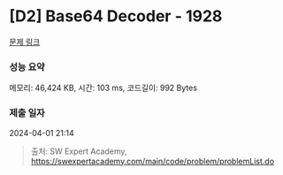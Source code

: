 # [D2] Base64 Decoder - 1928 

[문제 링크](https://swexpertacademy.com/main/code/problem/problemDetail.do?contestProbId=AV5PR4DKAG0DFAUq) 

### 성능 요약

메모리: 46,424 KB, 시간: 103 ms, 코드길이: 992 Bytes

### 제출 일자

2024-04-01 21:14



> 출처: SW Expert Academy, https://swexpertacademy.com/main/code/problem/problemList.do